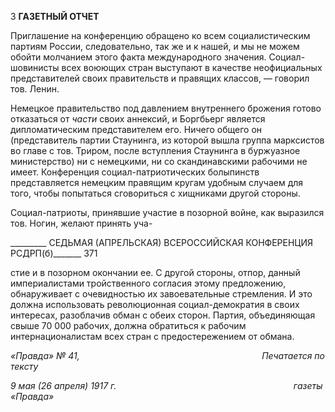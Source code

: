 3 **ГАЗЕТНЫЙ ОТЧЕТ**

Приглашение на конференцию обращено ко всем социалистическим партиям Рос­сии, следовательно, так же и к нашей, и мы не можем обойти молчанием этого факта международного значения. Социал-шовинисты всех воюющих стран выступают в каче­стве неофициальных представителей своих правительств и правящих классов, — гово­рил тов. Ленин.

Немецкое правительство под давлением внутреннего брожения готово отказаться от _части_ своих аннексий, и Боргбьерг является дипломатическим представителем его. Ничего общего он (представитель партии Стаунинга, из которой вышла группа мар­ксистов во главе с тов. Триром, после вступления Стаунинга в буржуазное министерст­во) ни с немецкими, ни со скандинавскими рабочими не имеет. Конференция социал-патриотических болыпинств представляется немецким правящим кругам удобным слу­чаем для того, чтобы попытаться сговориться с хищниками другой стороны.

Социал-патриоты, принявшие участие в позорной войне, как выразился тов. Ногин, желают принять уча-

  

_________ СЕДЬМАЯ (АПРЕЛЬСКАЯ) ВСЕРОССИЙСКАЯ КОНФЕРЕНЦИЯ РСДРП(б)_______ 371

стие и в позорном окончании ее. С другой стороны, отпор, данный империалистами тройственного согласия этому предложению, обнаруживает с очевидностью их завое­вательные стремления. И это должна использовать революционная социал-демократия в своих интересах, разоблачив обман с обеих сторон. Партия, объединяющая свыше 70 000 рабочих, должна обратиться к рабочим интернационалистам всех стран с предосте­режением от обмана.

_«Правда» № 41,                                                                          Печатается по тексту_

_9 мая (26 апреля) 1917 г.                                                                        газеты «Правда»_